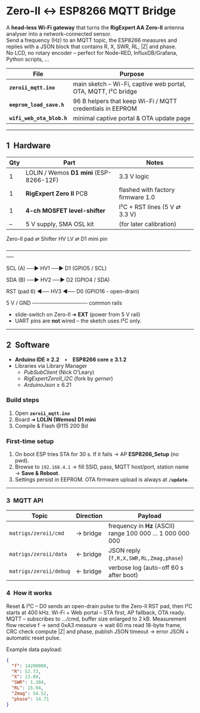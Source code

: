 # Zero-II ↔ ESP8266 MQTT Bridge

A **head-less Wi-Fi gateway** that turns the **RigExpert AA Zero-II** antenna analyser into a network-connected sensor.  
Send a frequency (Hz) to an MQTT topic, the ESP8266 measures and replies with a JSON block that contains R, X, SWR, RL, |Z| and phase.  
No LCD, no rotary encoder – perfect for Node-RED, InfluxDB/Grafana, Python scripts, …

| File | Purpose |
|------|---------|
| **`zeroii_mqtt.ino`** | main sketch – Wi-Fi, captive web portal, OTA, MQTT, I²C bridge |
| **`eeprom_load_save.h`** | 96 B helpers that keep Wi-Fi / MQTT credentials in EEPROM |
| **`wifi_web_ota_blob.h`** | minimal captive portal & OTA update page |

---

## 1 Hardware

| Qty | Part | Notes |
|-----|------|-------|
| 1 | LOLIN / Wemos **D1 mini** (ESP-8266-12F) | 3.3 V logic |
| 1 | **RigExpert Zero II** PCB | flashed with factory firmware 1.0
| 1 | **4-ch MOSFET level-shifter** | I²C + RST lines (5 V ⇄ 3.3 V) |
| – | 5 V supply, SMA OSL kit | (for later calibration) |

Zero-II pad ⇄ Shifter HV LV ⇄ D1 mini pin

────────────────────────────────────────────────────

SCL (A) ──► HV1  ──► D1 (GPIO5 / SCL)

SDA (B) ──► HV2  ──► D2 (GPIO4 / SDA)

RST (pad 6) ◄── HV3 ◄── D0 (GPIO16 - open-drain)

5 V / GND ─────────────── common rails

* slide-switch on Zero-II ➜ **EXT** (power from 5 V rail)  
* UART pins are **not** wired – the sketch uses I²C only.

---

## 2 Software

* **Arduino IDE ≥ 2.2** • **ESP8266 core ≥ 3.1.2**  
* Libraries via Library Manager  
  * *PubSubClient*   (Nick O’Leary)  
  * *RigExpertZeroII_I2C* (fork by *gerner*)  
  * *ArduinoJson* ≥ 6.21

### Build steps

1. Open **`zeroii_mqtt.ino`**  
2. Board ➜ **LOLIN (Wemos) D1 mini**  
3. Compile & Flash @115 200 Bd

### First-time setup

1. On boot ESP tries STA for 30 s. If it fails → AP **ESP8266_Setup** (no pwd).  
2. Browse to `192.168.4.1` → fill SSID, pass, MQTT host/port, station name → **Save & Reboot**.  
3. Settings persist in EEPROM. OTA firmware upload is always at **`/update`**.

---

### 3 MQTT API

| Topic | Direction | Payload |
|-------|-----------|---------|
| `matrigs/zeroii/cmd` | → bridge | frequency in **Hz** (ASCII) range 100 000 … 1 000 000 000 |
| `matrigs/zeroii/data` | ← bridge | JSON reply (`f,R,X,SWR,RL,Zmag,phase`) |
| `matrigs/zeroii/debug` | ← bridge | verbose log (auto-off 60 s after boot) |

### 4 How it works
Reset & I²C – D0 sends an open-drain pulse to the Zero-II RST pad, then I²C starts at 400 kHz.
Wi-Fi + Web portal – STA first, AP fallback, OTA ready.
MQTT – subscribes to …/cmd, buffer size enlarged to 2 kB.
Measurement flow
receive f → send 0xA3 measure → wait 60 ms
read 18-byte frame, CRC check
compute |Z| and phase, publish JSON
timeout → error JSON + automatic reset pulse.

Example data payload:

```json
{
  "f": 14200000,
  "R": 52.73,
  "X": 13.84,
  "SWR": 1.304,
  "RL": 15.94,
  "Zmag": 54.52,
  "phase": 14.71
}

